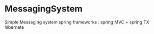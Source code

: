 # MessagingSystem 
  Simple Messaging system 
      spring frameworks : spring MVC + spring TX 
       hibernate
